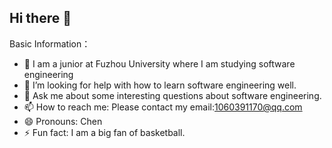 ## Hi there 👋
Basic Information：
- 🌱 I am a junior at Fuzhou University where I am studying software engineering
- 🤔 I’m looking for help with how to learn software engineering well.
- 💬 Ask me about some interesting questions about software engineering.
- 📫 How to reach me: Please contact my email:1060391170@qq.com
- 😄 Pronouns: Chen
- ⚡ Fun fact: I am a big fan of basketball.

